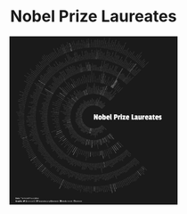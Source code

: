 <h1 align="center"> Nobel Prize Laureates </h1>

<p align="center">
  <img src="/2019/2019-05-14/20190514.png" width="60%">
</p>

